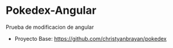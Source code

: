 # Pokedex-Angular
Prueba de modificacion de angular
* Proyecto Base: https://github.com/christyanbrayan/pokedex
